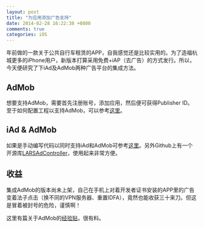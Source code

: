 ```yaml
---
layout: post
title: "为应用添加广告支持"
date: 2014-02-28 16:22:38 +0800
comments: true
categories: iOS
---
```

年前做的一款关于公共自行车租赁的APP，自我感觉还是比较实用的。为了造福杭城更多的iPhone用户，新版本打算采用免费+iAP（去广告）的方式发行。所以，今天便研究了下iAd及AdMob两种广告平台的集成方法。
<!--more-->
## AdMob
想要支持AdMob，需要首先注册账号，添加应用，然后便可获得Publisher ID。至于如何配置工程以支持AdMob，可以参考[这里](https://developers.google.com/mobile-ads-sdk/docs/#ios)。

## iAd & AdMob
如果是手动编写代码以同时支持iAd和AdMob可参考[这里](http://www.apptite.be/tutorial_mixing_ads.php)。另外Github上有一个开源库[LARSAdController](https://github.com/larsacus/LARSAdController)，使用起来非常方便。

## 收益
集成AdMob的版本尚未上架，自己在手机上对着开发者证书安装的APP里的广告变着法子点击（换不同的VPN服务器、重置IDFA），竟然也能收获三十来刀。但这是冒着被封号的危险，谨慎啊！

这里有篇关于AdMob的[经验贴](http://blog.sina.com.cn/s/blog_7193dd920101keay.html)，很有料。

